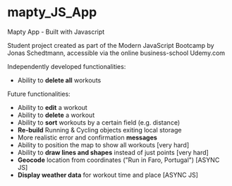 # mapty_JS_App

Mapty App - Built with Javascript <br>

Student project created as part of the Modern JavaScript Bootcamp by Jonas Schedtmann, accessible via the online business-school Udemy.com <br>

Independently developed functionalities:

- Ability to <b>delete all</b> workouts

Future functionalities: <br>

- Ability to <b>edit</b> a workout
- Ability to <b>delete</b> a workout
- Ability to <b>sort</b> workouts by a certain field (e.g. distance)
- <b>Re-build</b> Running & Cycling objects exiting local storage
- More realistic error and confirmation <b>messages</b>
- Ability to position the map to show all workouts [very hard]
- Ability to <b>draw lines and shapes</b> instead of just points [very hard]
- <b>Geocode</b> location from coordinates ("Run in Faro, Portugal") [ASYNC JS]
- <b>Display weather data</b> for workout time and place [ASYNC JS]
